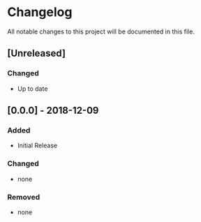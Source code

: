 # Changelog
All notable changes to this project will be documented in this file.
 
## [Unreleased]

### Changed
- Up to date

## [0.0.0] - 2018-12-09

### Added
- Initial Release

### Changed
- none

### Removed
- none

